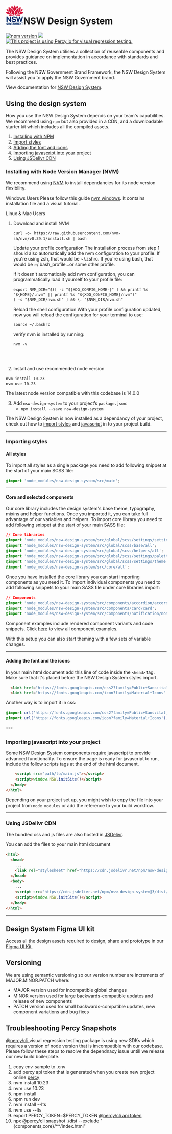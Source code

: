 

# <img src="src/assets/brand/logo.svg" width="55" alt="NSW Government">NSW Design System 

[![npm version](https://badge.fury.io/js/nsw-design-system.svg)](https://badge.fury.io/js/nsw-design-system)
[![](https://data.jsdelivr.com/v1/package/npm/nsw-design-system/badge)](https://www.jsdelivr.com/package/npm/nsw-design-system)
[![This project is using Percy.io for visual regression testing.](https://percy.io/static/images/percy-badge.svg)](https://percy.io/b183fe4d/nsw-design-system)

The NSW Design System utilises a collection of reuseable components and provides guidance on implementation in accordance with standards and best practices.

Following the NSW Government Brand Framework, the NSW Design System will assist you to apply the NSW Government brand.

View documentation for [NSW Design System](https://digitalnsw.github.io/nsw-design-system/).

## Using the design system

How you use the NSW Design System depends on your team's capabilities. We recommend using `npm` but also provided in a CDN, and a downloadable starter kit which includes all the compiled assets.

 1. [Installing with NPM](#installing-with-npm)
 2. [Import styles](#importing-all-styles)
 3. [Adding the font and icons](#adding-the-font-and-the-icons)
 4. [Importing javascript into your project](#importing-javascript-into-your-project)
 5. [Using JSDelivr CDN](#using-jsdelivr-cdn)

### Installing with Node Version Manager (NVM)
We recommend using [NVM](https://github.com/nvm-sh/nvm) to install dependancies for its node version flexibility.

Windows Users
Please follow this guide [nvm windows](https://github.com/coreybutler/nvm-windows). It contains installation file and a visual tutorial.

Linux & Mac Users
1. Download and install NVM
    ```
    curl -o- https://raw.githubusercontent.com/nvm-sh/nvm/v0.39.1/install.sh | bash
    ```

    Update your profile configuration
    The installation process from step 1 should also automatically add the nvm configuration to your profile. If you're using zsh, that would be ~/.zshrc. If you're using bash, that would be ~/.bash_profile...or some other profile.

    If it doesn't automatically add nvm configuration, you can programmatically load it yourself to your profile file:

    ```
    export NVM_DIR="$([ -z "${XDG_CONFIG_HOME-}" ] && printf %s "${HOME}/.nvm" || printf %s "${XDG_CONFIG_HOME}/nvm")"
    [ -s "$NVM_DIR/nvm.sh" ] && \. "$NVM_DIR/nvm.sh"
    ```

    Reload the shell configuration
    With your profile configuration updated, now you will reload the configuration for your terminal to use:

    ```
    source ~/.bashrc
    ```

    verify nvm is installed by running:
    ```
    nvm -v


    ```
<br>

2. Install and use recommended node version
  ```
  nvm install 10.23
  nvm use 10.23
  ```

  The latest node version compatible with this codebase is 14.0.0
  <br/>

3.  Add  `nsw-design-system` to your project’s `package.json`:
    - `npm install --save nsw-design-system`

The NSW Design System is now installed as a dependancy of your project, check out how to [import styles](#importing-styles-into-your-project) and [javascript](#importing-javascript-into-your-project) in to your project build.

***

### Importing styles
#### All styles
To import all styles as a single package you need to add following snippet at the start of your main SCSS file:
```css
@import 'node_modules/nsw-design-system/src/main';
```
***

#### Core and selected components
Our core library includes the design system's base theme, typography, mixins and helper functions. Once you imported it, you can take full advantage of our variables and helpers. To import core library you need to add following snippet at the start of your main SASS file:

```css
// Core libraries
@import 'node_modules/nsw-design-system/src/global/scss/settings/settings';
@import 'node_modules/nsw-design-system/src/global/scss/base/all';
@import 'node_modules/nsw-design-system/src/global/scss/helpers/all';
@import 'node_modules/nsw-design-system/src/global/scss/settings/palette';
@import 'node_modules/nsw-design-system/src/global/scss/settings/theme';
@import 'node_modules/nsw-design-system/src/core/all';

```

Once you have installed the core library you can start importing components as you need it. To import individual components you need to add following snippets to your main SASS file under core libraries import:

```css
// Components
@import 'node_modules/nsw-design-system/src/components/accordion/accordion';
@import 'node_modules/nsw-design-system/src/components/card/card';
@import 'node_modules/nsw-design-system/src/components/notification/notification';
```

Component examples include rendered component variants and code snippets. Click [here](https://digitalnsw.github.io/nsw-design-system/components/accordion/index.html) to view all component examples.

With this setup you can also start theming with a few sets of variable changes.

***
#### Adding the font and the icons
In your main html document add this line of code inside the `<head>` tag. Make sure that it's placed before the NSW Design System styles import.
```html
  <link href="https://fonts.googleapis.com/css2?family=Public+Sans:ital,wght@0,400;0,700;1,400&display=swap" rel="stylesheet">
  <link href="https://fonts.googleapis.com/icon?family=Material+Icons" rel="stylesheet">
```
Another way is to import it in css:
```css
@import url('https://fonts.googleapis.com/css2?family=Public+Sans:ital,wght@0,400;0,700;1,400&display=swap');
@import url('https://fonts.googleapis.com/icon?family=Material+Icons');

***

```
### Importing javascript into your project
Some NSW Design System components require javascript to provide advanced functionality. To ensure the page is ready for javascript to run, include the follow scripts tags at the end of the html document.
```html
    <script src="path/to/main.js"></script>
    <script>window.NSW.initSite()</script>
  </body>
</html>
```
Depending on your project set up, you might wish to copy the file into your project from `node_modules` or add the reference to your build workflow.

***

### Using JSDelivr CDN
The bundled css and js files are also hosted in [JSDelivr](https://www.jsdelivr.com).

You can add the files to your main html document
```html
<html>
  <head>
    ...
    <link rel="stylesheet" href="https://cdn.jsdelivr.net/npm/nsw-design-system@3/dist/css/main.css">
  </head>
  <body>
    ...
    <script src="https://cdn.jsdelivr.net/npm/nsw-design-system@3/dist/js/main.min.js"></script>
    <script>window.NSW.initSite()</script>
  </body>
</html>
```

***

## Design System Figma UI kit
Access all the design assets required to design, share and prototype in our [Figma UI Kit](https://digitalnsw.github.io/nsw-design-system/docs/content/design/figma-ui-kit.html).


## Versioning
We are using semantic versioning so our version number are increments of MAJOR.MINOR.PATCH where:
- MAJOR version used for incompatible global changes
- MINOR version used for large backwards-compatible updates and release of new components
- PATCH version used for small backwards-compatible updates, new component variations and bug fixes

## Troubleshooting Percy Snapshots
[@percy/cli ](https://docs.percy.io/docs/cli-snapshot) visual regression testing package is using new SDKs which requires a version of node version that is imcompatible with our codebase. Please follow these steps to resolve the dependnacy issue untill we release our new build boilerplate.

1. copy env-sample to .env 
2. add percy api token that is generated when you create new project online [percy](https://percy.io/)
3. nvm install 10.23 
4. nvm use 10.23
5. npm install 
6. npm run dev 
7. nvm install --lts
8. nvm use --lts
9. export PERCY_TOKEN=$PERCY_TOKEN [@percy/cli api token](https://docs.percy.io/docs/environment-variables)
10. npx @percy/cli snapshot ./dist --exclude "{components,core}/**/index.html"